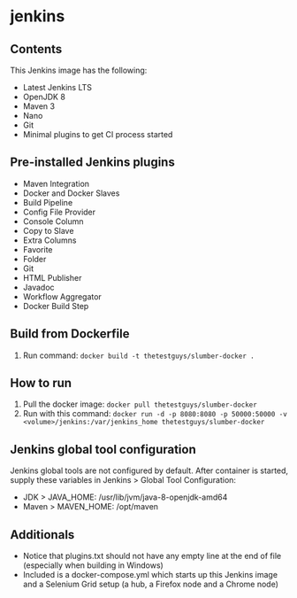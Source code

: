 # jenkins

## Contents
This Jenkins image has the following:
- Latest Jenkins LTS
- OpenJDK 8
- Maven 3
- Nano
- Git
- Minimal plugins to get CI process started

## Pre-installed Jenkins plugins
- Maven Integration
- Docker and Docker Slaves
- Build Pipeline
- Config File Provider
- Console Column
- Copy to Slave
- Extra Columns
- Favorite
- Folder
- Git
- HTML Publisher
- Javadoc
- Workflow Aggregator
- Docker Build Step

## Build from Dockerfile
1. Run command: `docker build -t thetestguys/slumber-docker .`

## How to run
1. Pull the docker image: `docker pull thetestguys/slumber-docker`
2. Run with this command: `docker run -d -p 8080:8080 -p 50000:50000 -v <volume>/jenkins:/var/jenkins_home thetestguys/slumber-docker`

## Jenkins global tool configuration
Jenkins global tools are not configured by default. After container is started, supply these variables in Jenkins > Global Tool Configuration:
* JDK > JAVA_HOME: /usr/lib/jvm/java-8-openjdk-amd64
* Maven > MAVEN_HOME: /opt/maven

## Additionals
* Notice that plugins.txt should not have any empty line at the end of file (especially when building in Windows)
* Included is a docker-compose.yml which starts up this Jenkins image and a Selenium Grid setup (a hub, a Firefox node and a Chrome node)
